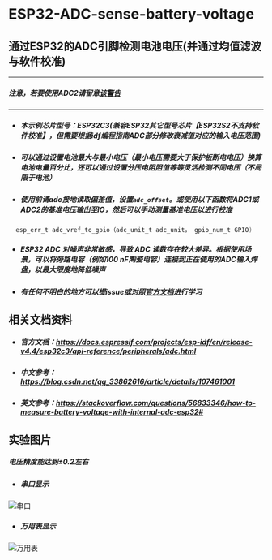 # ESP32-ADC-sense-battery-voltage

##         通过ESP32的ADC引脚检测电池电压(并通过均值滤波与软件校准)
-------------------------------
#####      注意，若要使用ADC2请留意[该警告](https://docs.espressif.com/projects/esp-idf/en/release-v4.4/esp32c3/api-reference/peripherals/adc.html#adc-limitations)
-------------------------------
* #####      本示例芯片型号：ESP32C3(兼容ESP32其它型号芯片【ESP32S2不支持软件校准】，但需要根据idf编程指南ADC部分修改衰减值对应的输入电压范围)
* #####      可以通过设置电池最大与最小电压（最小电压需要大于保护板断电电压）换算电池电量百分比，还可以通过设置分压电阻阻值等等灵活检测不同电压（不局限于电池）
* #####      使用前请adc接地读取偏差值，设置```adc_offset```。或使用以下函数将ADC1或ADC2的基准电压输出至IO，然后可以手动测量基准电压以进行校准
```c 
  esp_err_t adc_vref_to_gpio（adc_unit_t adc_unit， gpio_num_t GPIO)
```
* #####      ESP32 ADC 对噪声非常敏感，导致 ADC 读数存在较大差异。根据使用场景，可以将旁路电容（例如100 nF陶瓷电容）连接到正在使用的ADC输入焊盘，以最大限度地降低噪声
* #####      有任何不明白的地方可以提issue或对照[官方文档](https://docs.espressif.com/projects/esp-idf/en/release-v4.4/esp32c3/api-reference/peripherals/adc.html#_CPPv416adc_vref_to_gpio10adc_unit_t10gpio_num_t)进行学习

##         相关文档资料
* #####       官方文档：https://docs.espressif.com/projects/esp-idf/en/release-v4.4/esp32c3/api-reference/peripherals/adc.html
* #####       中文参考：https://blog.csdn.net/qq_33862616/article/details/107461001
* #####       英文参考：https://stackoverflow.com/questions/56833346/how-to-measure-battery-voltage-with-internal-adc-esp32#

##        实验图片
#####     电压精度能达到±0.2左右
* #####       串口显示
![串口](https://user-images.githubusercontent.com/60030172/230500531-f96f4d2b-c7cd-4475-9d0a-f4bab2bddecd.png)
* #####       万用表显示
![万用表](https://user-images.githubusercontent.com/60030172/230500579-aea9954b-cf4e-4dd5-b2fc-6e065612132c.jpg)
